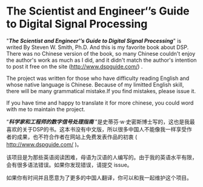 # The Scientist and Engineer‘’s Guide to Digital Signal Processing

"***The Scientist and Engineer‘’s Guide to Digital Signal Processing***" is writed By Steven W. Smith, Ph.D. And this is my favorite book about DSP. There was no Chinese version of the book, so many Chinese couldn't enjoy the author's work as much as I did, and it didn't match the author's intention to post it free on the site (http://www.dspguide.com/) .

The project was written for those who have difficulty reading English and  whose native language is Chinese. Because of my limitted English skill, there will be many grammatical mistake.If you find mistakes, please issue it.

If you have time and happy to translate it for more chinese, you could word with me to maintain the project.



“***科学家和工程师的数字信号处理指南*** ”是史蒂芬·w·史密斯博士写的，这也是我最喜欢的关于DSP的书。这本书没有中文版，所以很多中国人不能像我一样享受作者的成果，也不符合作者在网站上免费发表作品的初衷 ( http://www.dspguide.com/ )。

该项目是为那些英语阅读困难，母语为汉语的人编写的。由于我的英语水平有限，会有很多语法错误。如果你发现错误，请提交 issue。

如果你有时间并且愿意为了更多的中国人翻译，你可以和我一起维护这个项目。



